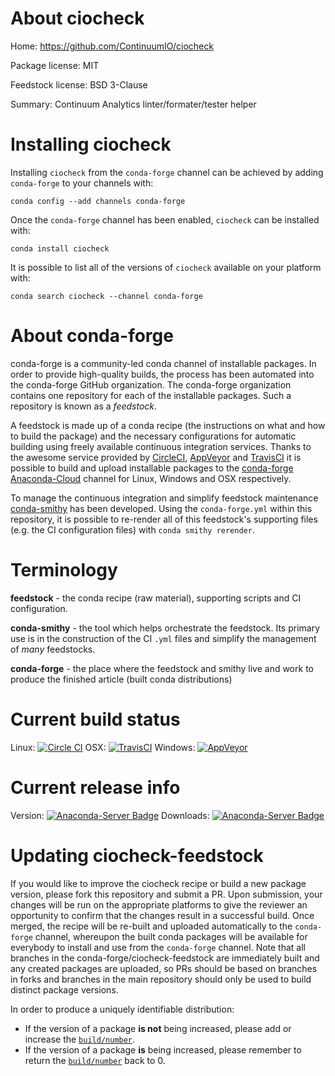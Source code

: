 About ciocheck
==============

Home: https://github.com/ContinuumIO/ciocheck

Package license: MIT

Feedstock license: BSD 3-Clause

Summary: Continuum Analytics linter/formater/tester helper



Installing ciocheck
===================

Installing `ciocheck` from the `conda-forge` channel can be achieved by adding `conda-forge` to your channels with:

```
conda config --add channels conda-forge
```

Once the `conda-forge` channel has been enabled, `ciocheck` can be installed with:

```
conda install ciocheck
```

It is possible to list all of the versions of `ciocheck` available on your platform with:

```
conda search ciocheck --channel conda-forge
```



About conda-forge
=================

conda-forge is a community-led conda channel of installable packages.
In order to provide high-quality builds, the process has been automated into the
conda-forge GitHub organization. The conda-forge organization contains one repository
for each of the installable packages. Such a repository is known as a *feedstock*.

A feedstock is made up of a conda recipe (the instructions on what and how to build
the package) and the necessary configurations for automatic building using freely
available continuous integration services. Thanks to the awesome service provided by
[CircleCI](https://circleci.com/), [AppVeyor](http://www.appveyor.com/)
and [TravisCI](https://travis-ci.org/) it is possible to build and upload installable
packages to the [conda-forge](https://anaconda.org/conda-forge)
[Anaconda-Cloud](http://docs.anaconda.org/) channel for Linux, Windows and OSX respectively.

To manage the continuous integration and simplify feedstock maintenance
[conda-smithy](http://github.com/conda-forge/conda-smithy) has been developed.
Using the ``conda-forge.yml`` within this repository, it is possible to re-render all of
this feedstock's supporting files (e.g. the CI configuration files) with ``conda smithy rerender``.


Terminology
===========

**feedstock** - the conda recipe (raw material), supporting scripts and CI configuration.

**conda-smithy** - the tool which helps orchestrate the feedstock.
                   Its primary use is in the construction of the CI ``.yml`` files
                   and simplify the management of *many* feedstocks.

**conda-forge** - the place where the feedstock and smithy live and work to
                  produce the finished article (built conda distributions)

Current build status
====================

Linux: [![Circle CI](https://circleci.com/gh/conda-forge/ciocheck-feedstock.svg?style=shield)](https://circleci.com/gh/conda-forge/ciocheck-feedstock)
OSX: [![TravisCI](https://travis-ci.org/conda-forge/ciocheck-feedstock.svg?branch=master)](https://travis-ci.org/conda-forge/ciocheck-feedstock)
Windows: [![AppVeyor](https://ci.appveyor.com/api/projects/status/github/conda-forge/ciocheck-feedstock?svg=True)](https://ci.appveyor.com/project/conda-forge/ciocheck-feedstock/branch/master)

Current release info
====================
Version: [![Anaconda-Server Badge](https://anaconda.org/conda-forge/ciocheck/badges/version.svg)](https://anaconda.org/conda-forge/ciocheck)
Downloads: [![Anaconda-Server Badge](https://anaconda.org/conda-forge/ciocheck/badges/downloads.svg)](https://anaconda.org/conda-forge/ciocheck)


Updating ciocheck-feedstock
===========================

If you would like to improve the ciocheck recipe or build a new
package version, please fork this repository and submit a PR. Upon submission,
your changes will be run on the appropriate platforms to give the reviewer an
opportunity to confirm that the changes result in a successful build. Once
merged, the recipe will be re-built and uploaded automatically to the
`conda-forge` channel, whereupon the built conda packages will be available for
everybody to install and use from the `conda-forge` channel.
Note that all branches in the conda-forge/ciocheck-feedstock are
immediately built and any created packages are uploaded, so PRs should be based
on branches in forks and branches in the main repository should only be used to
build distinct package versions.

In order to produce a uniquely identifiable distribution:
 * If the version of a package **is not** being increased, please add or increase
   the [``build/number``](http://conda.pydata.org/docs/building/meta-yaml.html#build-number-and-string).
 * If the version of a package **is** being increased, please remember to return
   the [``build/number``](http://conda.pydata.org/docs/building/meta-yaml.html#build-number-and-string)
   back to 0.
